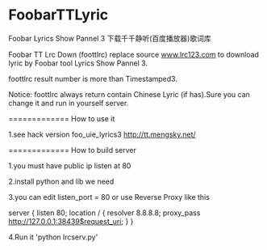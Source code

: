 FoobarTTLyric
=============

Foobar Lyrics Show Pannel 3 下载千千静听(百度播放器)歌词库

Foobar TT Lrc Down (foottlrc) replace source www.lrc123.com to download lyric by Foobar tool Lyrics Show Pannel 3.

foottlrc result number is more than Timestamped3.

Notice: foottlrc always return contain Chinese Lyric (if has).Sure you can change it and run in yourself server.

=============
How to use it

1.see hack version foo_uie_lyrics3 http://tt.mengsky.net/

=============
How to build server

1.you must have public ip listen at 80

2.install python and lib we need

3.you can edit listen_port = 80 or use Reverse Proxy like this

server {
	listen       80;
	location / {
		resolver     8.8.8.8;
		proxy_pass http://127.0.0.1:38439$request_uri;
	}
}

4.Run it 'python lrcserv.py'
